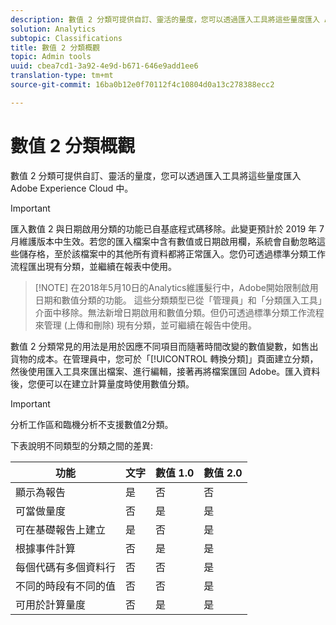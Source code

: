 ```yaml
---
description: 數值 2 分類可提供自訂、靈活的量度，您可以透過匯入工具將這些量度匯入 Adobe Experience Cloud 中。
solution: Analytics
subtopic: Classifications
title: 數值 2 分類概觀
topic: Admin tools
uuid: cbea7cd1-3a92-4e9d-b671-646e9add1ee6
translation-type: tm+mt
source-git-commit: 16ba0b12e0f70112f4c10804d0a13c278388ecc2

---
```



# 數值 2 分類概觀

數值 2 分類可提供自訂、靈活的量度，您可以透過匯入工具將這些量度匯入 Adobe Experience Cloud 中。

>[!IMPORTANT]
>
>匯入數值 2 與日期啟用分類的功能已自基底程式碼移除。此變更預計於 2019 年 7 月維護版本中生效。若您的匯入檔案中含有數值或日期啟用欄，系統會自動忽略這些儲存格，至於該檔案中的其他所有資料都將正常匯入。您仍可透過標準分類工作流程匯出現有分類，並繼續在報表中使用。

> [!NOTE] 在2018年5月10日的Analytics維護髮行中，Adobe開始限制啟用日期和數值分類的功能。 這些分類類型已從「管理員」和「分類匯入工具」介面中移除。無法新增日期啟用和數值分類。但仍可透過標準分類工作流程來管理 (上傳和刪除) 現有分類，並可繼續在報告中使用。

數值 2 分類常見的用法是用於因應不同項目而隨著時間改變的數值變數，如售出貨物的成本。在管理員中，您可於「[!UICONTROL 轉換分類]」頁面建立分類，然後使用匯入工具來匯出檔案、進行編輯，接著再將檔案匯回 Adobe。匯入資料後，您便可以在建立計算量度時使用數值分類。

>[!IMPORTANT]
>
>分析工作區和臨機分析不支援數值2分類。

下表說明不同類型的分類之間的差異:

| 功能 | 文字 | 數值 1.0 | 數值 2.0 |
|---|---|---|---|
| 顯示為報告 | 是 | 否 | 否 |
| 可當做量度 | 否 | 是 | 是 |
| 可在基礎報告上建立 | 是 | 否 | 是 |
| 根據事件計算 | 否 | 是 | 是 |
| 每個代碼有多個資料行 | 否 | 否 | 是 |
| 不同的時段有不同的值 | 否 | 否 | 是 |
| 可用於計算量度 | 否 | 是 | 是 |

